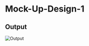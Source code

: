 # Mock-Up-Design-1

## Output
![Output](https://user-images.githubusercontent.com/90635024/221090000-4b155eaa-975f-4ab5-9701-e3b12bc4f4df.png)
